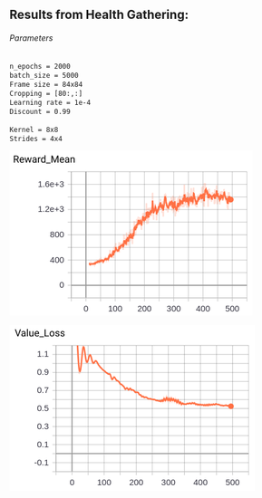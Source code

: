 ## Results from Health Gathering:

###### Parameters

```
n_epochs = 2000
batch_size = 5000
Frame size = 84x84
Cropping = [80:,:]
Learning rate = 1e-4
Discount = 0.99

Kernel = 8x8
Strides = 4x4
```

![alt text](https://github.com/bhastrup/doom/blob/master/implementations/Policy%20Gradient/TensorBoard/reward_mean_HG.png)

![alt text](https://github.com/bhastrup/doom/blob/master/implementations/Policy%20Gradient/TensorBoard/value_lost_HG.png)
